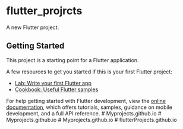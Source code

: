 # flutter_projrcts

A new Flutter project.

## Getting Started

This project is a starting point for a Flutter application.

A few resources to get you started if this is your first Flutter project:

- [Lab: Write your first Flutter app](https://docs.flutter.dev/get-started/codelab)
- [Cookbook: Useful Flutter samples](https://docs.flutter.dev/cookbook)

For help getting started with Flutter development, view the
[online documentation](https://docs.flutter.dev/), which offers tutorials,
samples, guidance on mobile development, and a full API reference.
#   M y p r o j e c t s . g i t h u b . i o  
 #   M y p r o j e c t s . g i t h u b . i o  
 #   M y p r o j e c t s . g i t h u b . i o  
 #   f l u t t e r P r o j e c t s . g i t h u b . i o  
 